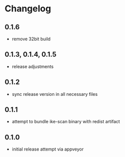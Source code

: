 # Changelog

## 0.1.6
* remove 32bit build

## 0.1.3, 0.1.4, 0.1.5
* release adjustments

## 0.1.2
* sync release version in all necessary files

## 0.1.1
* attempt to bundle ike-scan binary with redist artifact

## 0.1.0
* initial release attempt via appveyor
